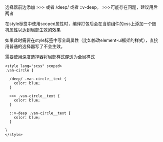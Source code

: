 选择器前边添加 >>> 或者 /deep/ 或者 ::v-deep。 >>>可能存在问题，建议用后两者

在style标签中使用scoped属性时，编译打包后会在当前组件的css上添加一个随机属性以达到局部生效的效果

如果此时需要在style标签中写全局属性（比如修改element-ui框架的样式），直接用普通的选择器写了不会生效。

需要使用深度选择器将局部样式穿透为全局样式

```
<style lang="scss" scoped>
.van-circle {

  /deep/ .van-circle__text {
    color: blue;
  }

  >>> .van-circle__text {
    color: blue;
  }

  ::v-deep .van-circle__text {
    color: blue;
  }

}
</style>
```
